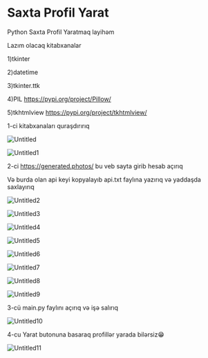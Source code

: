 # Saxta Profil Yarat
Python Saxta Profil Yaratmaq layihəm


Lazım olacaq kitabxanalar

1)tkinter

2)datetime

3)tkinter.ttk

4)PIL https://pypi.org/project/Pillow/

5)tkhtmlview https://pypi.org/project/tkhtmlview/


1-ci kitabxanaları quraşdırırıq


![Untitled](https://user-images.githubusercontent.com/81584399/133839587-505f226d-6221-48f9-96d8-81f7fcdf472b.jpg)

![Untitled1](https://user-images.githubusercontent.com/81584399/133839920-1dedf898-ec8a-435f-9d43-a540cce59cd0.png)

2-ci https://generated.photos/ bu veb sayta girib hesab açırıq

Və burda olan api keyi kopyalayıb api.txt faylına yazırıq və yaddaşda saxlayırıq

![Untitled2](https://user-images.githubusercontent.com/81584399/133841896-958ba242-9999-4715-9b88-6bf859513822.png)

![Untitled3](https://user-images.githubusercontent.com/81584399/133841905-37248269-7e5b-423a-a06b-47213252b3e4.png)

![Untitled4](https://user-images.githubusercontent.com/81584399/133841912-c52241bc-a113-4e4e-8c7e-70ef787fd898.png)

![Untitled5](https://user-images.githubusercontent.com/81584399/133841923-a86bc5d2-3a4c-4f4c-8d61-aed409b75f0b.png)

![Untitled6](https://user-images.githubusercontent.com/81584399/133841932-a97b0c4d-c835-46ba-be8b-1e331949b9a7.png)

![Untitled7](https://user-images.githubusercontent.com/81584399/133841916-90b417a9-e4cb-41d4-8c19-84af55369b62.png)

![Untitled8](https://user-images.githubusercontent.com/81584399/133841921-8d786c17-2e80-446f-9ef7-ff4aa1f77c06.png)

![Untitled9](https://user-images.githubusercontent.com/81584399/133842358-e73f7ea2-70bb-478e-b080-4ed8cfd44362.png)


3-cü
main.py faylını açırıq və işə salırıq

![Untitled10](https://user-images.githubusercontent.com/81584399/133843176-e41442a1-7876-4948-9e93-78059d422610.png)

4-cu Yarat butonuna basaraq profillər yarada bilərsiz😁

![Untitled11](https://user-images.githubusercontent.com/81584399/133843261-7f7dac69-2255-4108-aab5-0b09cdc22200.png)

